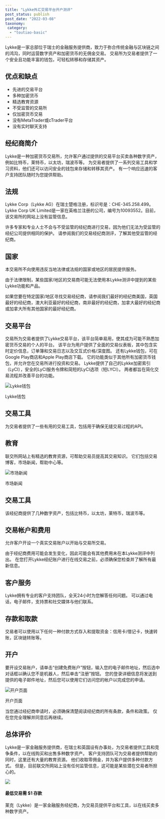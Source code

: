 ```yaml
---
title: "Lykke外汇交易平台开户测评"
post_status: publish
post_date: "2022-03-08"
taxonomy:
 category: 
  - "toutiao-basic"
---
```


Lykke是一家总部位于瑞士的金融服务提供商，致力于弥合传统金融与区块链之间的鸿沟，同时运营数字资产和加密货币的无佣金交易。 交易所为交易者提供了一个安全且功能丰富的钱包，可轻松转移和存储其资产。

## 优点和缺点
- 先进的交易平台
- 多种加密货币
- 精选教育资源
- 不受监管的交易所
- 仅加密货币交易
- 没有MetaTrader或cTrader平台
- 没有实时聊天支持


## 经纪商简介

Lykke是一种加密货币交易所，允许客户通过提供的交易平台买卖各种数字资产，例如比特币，莱特币，以太坊，瑞波币等。 为交易者提供了一系列交易工具和学习资料，他们还可以访问安全的钱包来存储和转移其资产。 有一个响应迅速的客户支持团队随时为您提供帮助。

## 法规

Lykke Corp（Lykke AG）在瑞士楚格注册，标识号是：CHE-345.258.499。 Lykke Corp UK Limited是一家在英格兰注册的公司，编号为10093552。目前，该交易所的网站上没有监管信息。

许多专家和专业人士不会与不受监管的经纪商进行交易，因为他们无法为受监管的经纪公司提供相同的保护。 请参阅我们的交易经纪商测评，了解其他受监管的经纪商。

## 国家

本交易所不向使用违反当地法律或法规的国家或地区的居民提供服务。

由于法律限制，某些国家/地区的交易商可能无法使用本Lykke测评中提到的某些Lykke功能和产品。

如果您要在特定国家/地区寻找交易经纪商，请参阅我们最好的经纪商美国，英国最好的经纪商，澳大利亚最好的经纪商，南非最好的经纪商，加拿大最好的经纪商或加拿大所有其他国家的最好经纪商。

## 交易平台

交易所为交易者提供了Lykke交易平台，该平台简单易用，使其成为可能不熟悉加密货币交易的个人的平台。 该平台为用户提供了全面的交易仪表板，其中包含实时定价信息，订单簿和交易日志以及交互式价格/深度图。 还有Lykke钱包，可在Google Play商店和Apple Play商店下载。 它的功能类似于其他所有加密货币钱包，并允许您在交易所进行投资和交易。 Lykke提供了自己的Lykke加密索引（LyCI），安全的LyCI服务令牌和简短的LyCI选项（短LYCI）。 两者都旨在简化交易流程并改善平台的功能。

![Lykke钱包](https://cdn.fendou.la/funstoutiao/2020/12/Lykke-Review-Lykke-Wallet-994x1024.jpg "Lykke钱包")

Lykke钱包

## 交易工具

为交易者提供了一些有用的交易工具，包括用于确保无缝交易过程的API。

## 教育

联交所网站上有精选的教育资源，可帮助交易员提高其交易知识。 它们包括交易博客，市场新闻，帮助中心等。

![市场新闻](https://cdn.fendou.la/funstoutiao/2020/12/Lykke-Review-News.jpg "市场新闻")

市场新闻

## 交易工具

该经纪商提供了几种数字资产，包括比特币，以太坊，莱特币，瑞波币等。

## 交易帐户和费用

允许客户开设一个真实交易账户以开始与交易所交易。

由于经纪商费用可能会发生变化，因此可能会有其他费用未在本Lykke测评中列出。 在您打开Lykke经纪账户进行在线交易之前，必须确保您检查并了解所有最新信息。

## 客户服务

Lykke拥有专业的客户支持团队，全天24小时为您解答任何问题。 可以通过电话，电子邮件，支持票和社交媒体与他们联系。

## 存款和取款

交易者可以使用以下任何一种付款方式存入和提取资金：信用卡/借记卡，快速转账，区块链转账等。

## 开户

要开设交易账户，请单击“创建免费账户”按钮，输入您的电子邮件地址，然后选中对话框以确认您不是机器人，然后单击“注册”按钮。 您的登录详细信息将发送到提供的电子邮件地址，然后您可以使用它们访问您的帐户以完成您的申请。

![开户页面](https://cdn.fendou.la/funstoutiao/2020/12/Lykke-Review-Account-Opening-Page.jpg "开户页面")

开户页面

当您通过经纪商申请时，必须确保清楚阅读经纪商的所有条款，条件和政策。 仅在您完全理解并同意后再继续。

## 总体评价

Lykke是一家金融服务提供商，在瑞士和英国设有办事处，为交易者提供工具和竞争条件，以在线购买和出售多种数字资产。 客户支持团队可为交易者提供帮助的同时，这里还有大量的教育资源。 他们收取零佣金，并为客户提供多种付款方式。 但是，目前联交所网站上没有任何监管信息，这可能是某些潜在交易者所担心的。

![](https://cdn.fendou.la/funstoutiao/2020/12/Lykke-Logo.png)

#### 最低交易需 $1 存款

莱克（Lykke）是一家金融服务经纪商，为交易员提供平台和工具，以在线买卖多种数字资产。
